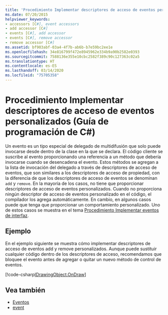 ```yaml
---
title: 'Procedimiento Implementar descriptores de acceso de eventos personalizados: Guía de programación de C#'
ms.date: 07/20/2015
helpviewer_keywords:
- accessors [C#], event accessors
- add accessor [C#]
- events [C#], add accessor
- events [C#], remove accessor
- remove accessor [C#]
ms.assetid: bf903abf-03a4-4f7b-ab6b-b7e59bc2ee1e
ms.openlocfilehash: 34e816799f472e8945962e334b9a90b2582e0393
ms.sourcegitcommit: 7588136e355e10cbc2582f389c90c127363c02a5
ms.translationtype: HT
ms.contentlocale: es-ES
ms.lasthandoff: 03/14/2020
ms.locfileid: "75705358"
---
```

# <a name="how-to-implement-custom-event-accessors-c-programming-guide"></a>Procedimiento Implementar descriptores de acceso de eventos personalizados (Guía de programación de C#)
Un evento es un tipo especial de delegado de multidifusión que solo puede invocarse desde dentro de la clase en la que se declara. El código cliente se suscribe al evento proporcionando una referencia a un método que debería invocarse cuando se desencadena el evento. Estos métodos se agregan a la lista de invocación del delegado a través de descriptores de acceso de eventos, que son similares a los descriptores de acceso de propiedad, con la diferencia de que los descriptores de acceso de eventos se denominan `add` y `remove`. En la mayoría de los casos, no tiene que proporcionar descriptores de acceso de eventos personalizados. Cuando no proporciona ningún descriptor de acceso de eventos personalizado en el código, el compilador los agrega automáticamente. En cambio, en algunos casos puede que tenga que proporcionar un comportamiento personalizado. Uno de estos casos se muestra en el tema [Procedimiento Implementar eventos de interfaz](./how-to-implement-interface-events.md).
  
## <a name="example"></a>Ejemplo  
 En el ejemplo siguiente se muestra cómo implementar descriptores de acceso de eventos add y remove personalizados. Aunque puede sustituir cualquier código dentro de los descriptores de acceso, recomendamos que bloquee el evento antes de agregar o quitar un nuevo método de control de eventos.  
  
[!code-csharp[IDrawingObject.OnDraw](~/samples/snippets/csharp/VS_Snippets_VBCSharp/csProgGuideEvents/CS/Events.cs#IDrawingObjectOnDraw)]  
  
## <a name="see-also"></a>Vea también

- [Eventos](./index.md)
- [event](../../language-reference/keywords/event.md)
